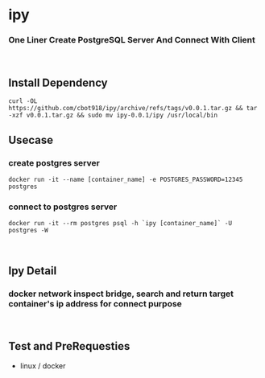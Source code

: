 # ipy

### One Liner Create PostgreSQL Server And Connect With Client

<br/>

## Install Dependency

```
curl -OL https://github.com/cbot918/ipy/archive/refs/tags/v0.0.1.tar.gz && tar -xzf v0.0.1.tar.gz && sudo mv ipy-0.0.1/ipy /usr/local/bin
```

## Usecase

### create postgres server

```
docker run -it --name [container_name] -e POSTGRES_PASSWORD=12345 postgres
```

### connect to postgres server

```
docker run -it --rm postgres psql -h `ipy [container_name]` -U postgres -W
```

<br/>

## Ipy Detail

### docker network inspect bridge, search and return target container's ip address for connect purpose

<br/>

## Test and PreRequesties

- linux / docker
